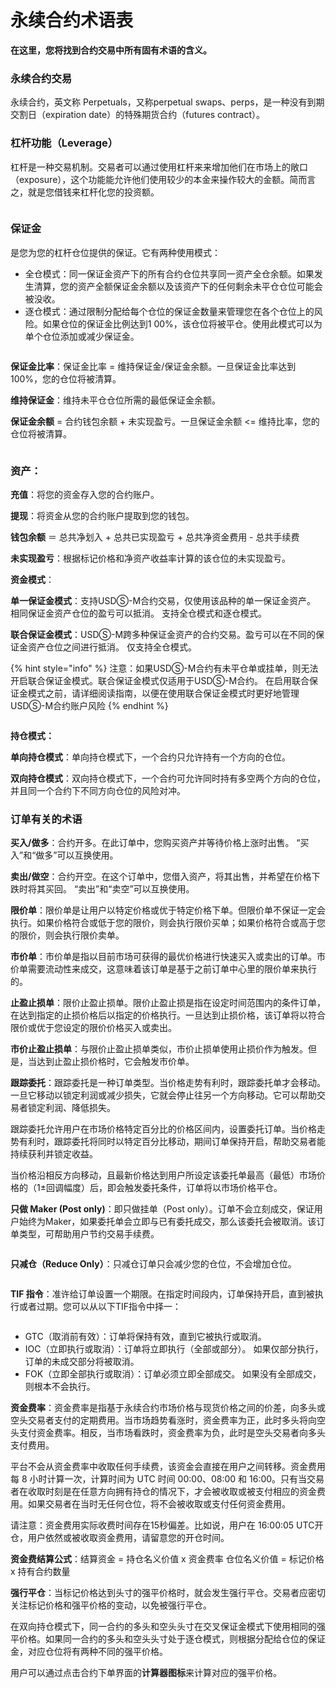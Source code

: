 # 永续合约术语表

**在这里，您将找到合约交易中所有固有术语的含义。**

### 永续合约交易

永续合约，英文称 Perpetuals，又称perpetual swaps、perps，是一种没有到期交割日（expiration date）的特殊期货合约（futures contract）。

### **杠杆功能（Leverage）**

杠杆是一种交易机制。交易者可以通过使用杠杆来来增加他们在市场上的敞口（exposure），这个功能能允许他们使用较少的本金来操作较大的金额。简而言之，就是您借钱来杠杆化您的投资额。

<figure><img src="../../../.gitbook/assets/调整杠杆.png" alt=""><figcaption></figcaption></figure>

### 保证金

是您为您的杠杆仓位提供的保证。它有两种使用模式：&#x20;

* 全仓模式：同一保证金资产下的所有合约仓位共享同一资产全仓余额。如果发生清算，您的资产全额保证金余额以及该资产下的任何剩余未平仓仓位可能会被没收。&#x20;
* 逐仓模式：通过限制分配给每个仓位的保证金数量来管理您在各个仓位上的风险。如果仓位的保证金比例达到1 00%，该仓位将被平仓。使用此模式可以为单个仓位添加或减少保证金。

<figure><img src="../../../.gitbook/assets/保证金模式.png" alt=""><figcaption></figcaption></figure>

**保证金比率**：保证金比率 = 维持保证金/保证金余额。一旦保证金比率达到 100%，您的仓位将被清算。&#x20;

**维持保证金**：维持未平仓仓位所需的最低保证金余额。&#x20;

**保证金余额** = 合约钱包余额 + 未实现盈亏。一旦保证金余额 <= 维持比率，您的仓位将被清算。

<figure><img src="../../../.gitbook/assets/保证金比率 (1).png" alt=""><figcaption></figcaption></figure>

### 资产：&#x20;

**充值**：将您的资金存入您的合约账户。

**提现**：将资金从您的合约账户提取到您的钱包。

**钱包余额** ＝ 总共净划入 + 总共已实现盈亏 + 总共净资金费用 - 总共手续费

**未实现盈亏**：根据标记价格和净资产收益率计算的该仓位的未实现盈亏。

**资金模式**：

**单一保证金模式**：支持USDⓈ-M合约交易，仅使用该品种的单一保证金资产。 相同保证金资产仓位的盈亏可以抵消。 支持全仓模式和逐仓模式。&#x20;

**联合保证金模式**：USDⓈ-M跨多种保证金资产的合约交易。盈亏可以在不同的保证金资产仓位之间进行抵消。 仅支持全仓模式。&#x20;

{% hint style="info" %}
注意：如果USDⓈ-M合约有未平仓单或挂单，则无法开启联合保证金模式。联合保证金模式仅适用于USDⓈ-M合约。 在启用联合保证金模式之前，请详细阅读指南，以便在使用联合保证金模式时更好地管理USDⓈ-M合约账户风险
{% endhint %}

<figure><img src="../../../.gitbook/assets/资产余额.png" alt=""><figcaption></figcaption></figure>

**持仓模式：**

**单向持仓模式**：单向持仓模式下，一个合约只允许持有一个方向的仓位。&#x20;

**双向持仓模式**：双向持仓模式下，一个合约可允许同时持有多空两个方向的仓位，并且同一个合约下不同方向仓位的风险对冲。

### 订单有关的术语

**买入/做多**：合约开多。在此订单中，您购买资产并等待价格上涨时出售。 “买入”和“做多”可以互换使用。&#x20;

**卖出/做空**：合约开空。在这个订单中，您借入资产，将其出售，并希望在价格下跌时将其买回。 “卖出”和“卖空”可以互换使用。&#x20;

**限价单**：限价单是让用户以特定价格或优于特定价格下单。但限价单不保证一定会执行。如果价格符合或低于您的限价，则会执行限价买单；如果价格符合或高于您的限价，则会执行限价卖单。&#x20;

**市价单**：市价单是指以目前市场可获得的最优价格进行快速买入或卖出的订单。市价单需要流动性来成交，这意味着该订单是基于之前订单中心里的限价单来执行的。

**止盈止损单**：限价止盈止损单。限价止盈止损是指在设定时间范围内的条件订单，在达到指定的止损价格后以指定的价格执行。一旦达到止损价格，该订单将以符合限价或优于您设定的限价价格买入或卖出。

**市价止盈止损单**：与限价止盈止损单类似，市价止损单使用止损价作为触发。但是，当达到止盈止损价格时，它会触发市价单。&#x20;

**跟踪委托**：跟踪委托是一种订单类型。当价格走势有利时，跟踪委托单才会移动。 一旦它移动以锁定利润或减少损失，它就会停止往另一个方向移动。它可以帮助交易者锁定利润、降低损失。

跟踪委托允许用户在市场价格特定百分比的价格区间内，设置委托订单。当价格走势有利时，跟踪委托将同时以特定百分比移动，期间订单保持开启，帮助交易者能持续获利并锁定收益。&#x20;

当价格沿相反方向移动，且最新价格达到用户所设定该委托单最高（最低）市场价格的（1±回调幅度）后，即会触发委托条件，订单将以市场价格平仓。&#x20;

**只做 Maker (Post only)**：即只做挂单（Post only）。订单不会立刻成交，保证用户始终为Maker，如果委托单会立即与已有委托成交，那么该委托会被取消。该订单类型，可帮助用户节约交易手续费。

<figure><img src="../../../.gitbook/assets/订单类型.png" alt=""><figcaption></figcaption></figure>

**只减仓（Reduce Only）**：只减仓订单只会减少您的仓位，不会增加仓位。

<figure><img src="../../../.gitbook/assets/只减仓.png" alt=""><figcaption></figcaption></figure>

**TIF 指令**：准许给订单设置一个期限。在指定时间段内，订单保持开启，直到被执行或者过期。您可以从以下TIF指令中择一：

<figure><img src="../../../.gitbook/assets/TIF指令.png" alt=""><figcaption></figcaption></figure>

* GTC（取消前有效）：订单将保持有效，直到它被执行或取消。
* IOC（立即执行或取消）：订单将立即执行（全部或部分）。 如果仅部分执行，订单的未成交部分将被取消。&#x20;
* FOK（立即全部执行或取消）：订单必须立即全部成交。 如果没有全部成交，则根本不会执行。

**资金费率**：资金费率是指基于永续合约市场价格与现货价格之间的价差，向多头或空头交易者支付的定期费用。当市场趋势看涨时，资金费率为正，此时多头将向空头支付资金费率。相反，当市场看跌时，资金费率为负，此时是空头交易者向多头支付费用。

平台不会从资金费率中收取任何手续费，该资金会直接在用户之间转移。资金费用每 8 小时计算一次，计算时间为 UTC 时间 00:00、08:00 和 16:00。只有当交易者在收取时刻是在任意方向拥有持仓的情况下，才会被收取或被支付相应的资金费用。如果交易者在当时无任何仓位，将不会被收取或支付任何资金费用。

请注意：资金费用实际收费时间存在15秒偏差。比如说，用户在 16:00:05 UTC开仓，用户依然或被收取资金费用，请留意您的开仓时间。

**资金费结算公式**：结算资金 = 持仓名义价值 x 资金费率      仓位名义价值 = 标记价格 x 持有合约数量

**强行平仓**：当标记价格达到头寸的强平价格时，就会发生强行平仓。交易者应密切关注标记价格和强平价格的变动，以免被强行平仓。

在双向持仓模式下，同一合约的多头和空头头寸在交叉保证金模式下使用相同的强平价格。如果同一合约的多头和空头头寸处于逐仓模式，则根据分配给仓位的保证金，对应仓位将有两种不同的强平价格。

用户可以通过点击合约下单界面的**计算器图标**来计算对应的强平价格。
